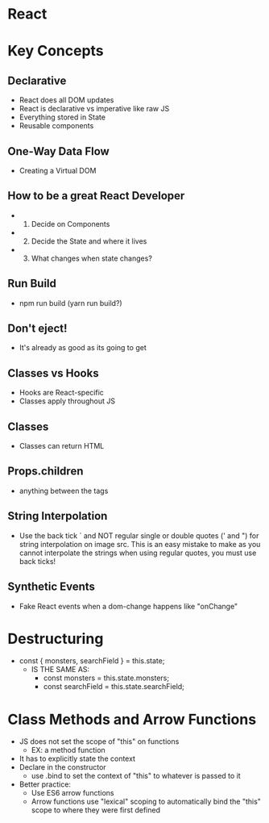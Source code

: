 # React

# Key Concepts

##  Declarative
- React does all DOM updates
- React is declarative vs imperative like raw JS
- Everything stored in State
- Reusable components

## One-Way Data Flow
- Creating a Virtual DOM

## How to be a great React Developer
- 1. Decide on Components
- 2. Decide the State and where it lives
- 3. What changes when state changes?

## Run Build
- npm run build (yarn run build?)

## Don't eject!
- It's already as good as its going to get

## Classes vs Hooks 
- Hooks are React-specific
- Classes apply throughout JS

## Classes
- Classes can return HTML

## Props.children
- anything between the tags

## String Interpolation
- Use the back tick ` and NOT regular single or double quotes (' and ") for string interpolation on image src. This is an easy mistake to make as you cannot interpolate the strings when using regular quotes, you must use back ticks!

## Synthetic Events
- Fake React events when a dom-change happens like "onChange"

# Destructuring
- const { monsters, searchField } = this.state;
  - IS THE SAME AS:
    - const monsters = this.state.monsters;
    - const searchField = this.state.searchField;

# Class Methods and Arrow Functions
- JS does not set the scope of "this" on functions
  - EX: a method function
- It has to explicitly state the context
- Declare in the constructor
  - use .bind to set the context of "this" to whatever is passed to it
- Better practice:
  - Use ES6 arrow functions
  - Arrow functions use "lexical" scoping to automatically bind the "this" scope to where they were first defined